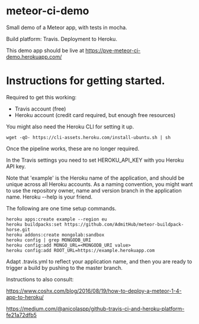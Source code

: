 # meteor-ci-demo
Small demo of a Meteor app, with tests in mocha.

Build platform: Travis. Deployment to Heroku.

This demo app should be live at https://pve-meteor-ci-demo.herokuapp.com/

# Instructions for getting started.

Required to get this working:
- Travis account (free)
- Heroku account (credit card required, but enough free resources)

You might also need the Heroku CLI for setting it up.
```
wget -qO- https://cli-assets.heroku.com/install-ubuntu.sh | sh
```
Once the pipeline works, these are no longer required.

In the Travis settings you need to set HEROKU_API_KEY with you Heroku API key.

Note that 'example' is the Heroku name of the
application, and should be unique across all Heroku accounts. 
As a naming convention, you might want to use the repository owner, name and version branch in the application name.
Heroku --help is your friend.

The following are one time setup commands. 
```
heroku apps:create example --region eu 
heroku buildpacks:set https://github.com/AdmitHub/meteor-buildpack-horse.git
heroku addons:create mongolab:sandbox
heroku config | grep MONGODB_URI
heroku config:add MONGO_URL=<MONGODB_URI value>
heroku config:add ROOT_URL=https://example.herokuapp.com
```
Adapt .travis.yml to reflect your application name, and then you are ready to trigger a build by pushing to the master branch.

Instructions to also consult:

https://www.coshx.com/blog/2016/08/19/how-to-deploy-a-meteor-1-4-app-to-heroku/

https://medium.com/@anicolaspp/github-travis-ci-and-heroku-platform-fe21a72dfb5